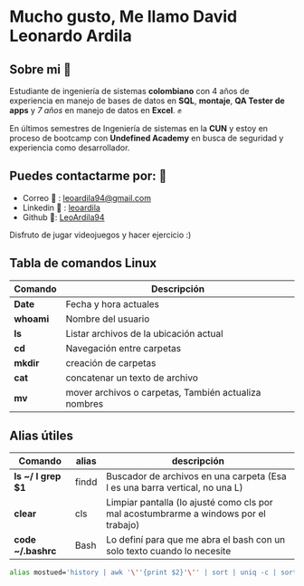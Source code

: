 # Mucho gusto, Me llamo David Leonardo Ardila

## Sobre mi 🫡

Estudiante de ingeniería de sistemas **colombiano** con 4 años de experiencia en manejo de bases de datos en **SQL**, **montaje**, **QA Tester de apps** y *7 años* en manejo de datos en **Excel**. ✊

En últimos semestres de Ingeniería de sistemas en la **CUN** y estoy en proceso de bootcamp con **Undefined Academy** en busca de seguridad y experiencia como desarrollador.

## Puedes contactarme por: 🤙

- Correo 📨 : leoardila94@gmail.com
- Linkedin 💼 : <a href="https://www.linkedin.com/in/leoardila/">leoardila</a>
- Github 🐙: <a href="https://github.com/LeoArdila94">LeoArdila94</a>

Disfruto de jugar videojuegos y hacer ejercicio :)

## Tabla de comandos Linux

 |**Comando**|**Descripción**|
 |-----------|----------------------------------------------------|
 |**Date**   |Fecha y hora actuales                               |
 |**whoami** |Nombre del usuario                                  |
 |**ls**     |Listar archivos de la ubicación actual              |
 |**cd**     |Navegación entre carpetas                           |
 |**mkdir**  |creación de carpetas                                |
 |**cat**    |concatenar un texto de archivo                      |
 |**mv**     |mover archivos o carpetas, También actualiza nombres|
 
 ## Alias útiles
 |Comando|alias|descripción|
 |-------|-|-----------|
 |**ls ~/ l grep $1**|findd|Buscador de archivos en una carpeta (Esa l es una barra vertical, no una L)|
 |**clear**|cls|Limpiar pantalla (lo ajusté como cls por mal acostumbrarme a windows por el trabajo)|
 |**code ~/.bashrc**|Bash|Lo definí para que me abra el bash con un solo texto cuando lo necesite|
 
 ```bash
 alias mostued='history | awk '\''{print $2}'\'' | sort | uniq -c | sort -nr | head -n 10'
 ```
 
 
<!--
> http://localhost:8080/leoardila/index.html
> HTTP es para servidores locales unicamente, por eso no usa HTTPS
> npx @11ty/eleventy --site 
-->
